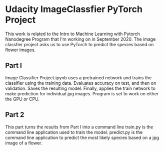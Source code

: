 # Udacity ImageClassfier PyTorch Project

This work is related to the Intro to Machine Learning with Pytorch Nanodegree Program that I'm working on in September 2020. The image classfier project asks us to use PyTorch to predict the species based on flower images. 

## Part I
Image Classifier Project.ipynb uses a pretrained network and trains the classifier using the training data. Evaluates accuracy on test, and then on validation. Saves the resulting model. Finally, applies the train network to make prediction for individual jpg images. Program is set to work on either the GPU or CPU.

## Part 2
This part turns the results from Part I into a command line 
train.py is the command line application used to train the model. 
predict.py is the command line application to predict the most likely species based on a jpg image of a flower.
